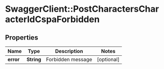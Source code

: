 # SwaggerClient::PostCharactersCharacterIdCspaForbidden

## Properties
Name | Type | Description | Notes
------------ | ------------- | ------------- | -------------
**error** | **String** | Forbidden message | [optional] 


